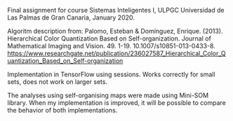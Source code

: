 Final assignment for course Sistemas Inteligentes I, ULPGC Universidad de Las Palmas de Gran Canaria, January 2020.

Algoritm description from:
Palomo, Esteban & Domínguez, Enrique. (2013). Hierarchical Color Quantization Based on Self-organization. Journal of Mathematical Imaging and Vision. 49. 1-19. 10.1007/s10851-013-0433-8.
https://www.researchgate.net/publication/236027587_Hierarchical_Color_Quantization_Based_on_Self-organization

Implementation in TensorFlow using sessions. Works correctly for small sets, does not work on larger sets.

The analyses using self-organising maps were made using Mini-SOM library. When my implementation is improved, it will be possible to compare the behavior of both implementations.
